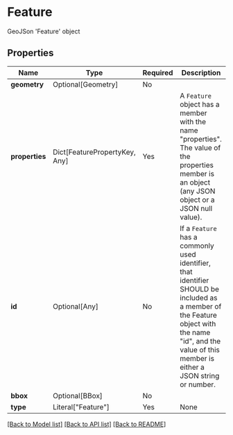 # Feature

GeoJSon 'Feature' object

## Properties
| Name | Type | Required | Description |
| ------------ | ------------- | ------------- | ------------- |
**geometry** | Optional[Geometry] | No |  |
**properties** | Dict[FeaturePropertyKey, Any] | Yes | A `Feature` object has a member with the name "properties".  The value of the properties member is an object (any JSON object or a JSON null value).  |
**id** | Optional[Any] | No | If a `Feature` has a commonly used identifier, that identifier SHOULD be included as a member of the Feature object with the name "id", and the value of this member is either a JSON string or number.  |
**bbox** | Optional[BBox] | No |  |
**type** | Literal["Feature"] | Yes | None |


[[Back to Model list]](../../README.md#models-v1-link) [[Back to API list]](../../README.md#documentation-for-api-endpoints) [[Back to README]](../../README.md)
